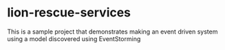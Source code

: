 # lion-rescue-services
This is a sample project that demonstrates making an event driven system using a model discovered using EventStorming
